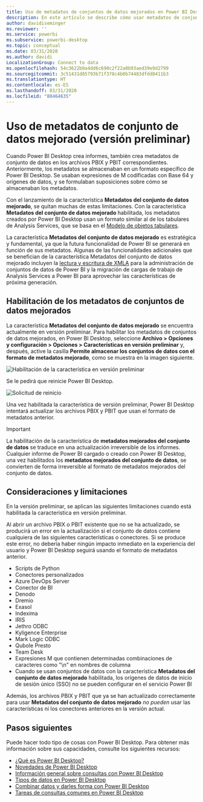 ```yaml
---
title: Uso de metadatos de conjuntos de datos mejorados en Power BI Desktop (versión preliminar)
description: En este artículo se describe cómo usar metadatos de conjunto de datos mejorado en Power BI.
author: davidiseminger
ms.reviewer: ''
ms.service: powerbi
ms.subservice: powerbi-desktop
ms.topic: conceptual
ms.date: 03/31/2020
ms.author: davidi
LocalizationGroup: Connect to data
ms.openlocfilehash: 54c3622b0a4dd6c690c2f22a0b93aed39e9d2799
ms.sourcegitcommit: 3c51431d85793b71f378c4b0b74483dfdd8411b3
ms.translationtype: HT
ms.contentlocale: es-ES
ms.lasthandoff: 03/31/2020
ms.locfileid: "80464635"
---
```

# <a name="using-enhanced-dataset-metadata-preview"></a>Uso de metadatos de conjunto de datos mejorado (versión preliminar)

Cuando Power BI Desktop crea informes, también crea metadatos de conjunto de datos en los archivos PBIX y PBIT correspondientes. Anteriormente, los metadatos se almacenaban en un formato específico de Power BI Desktop. Se usaban expresiones de M codificadas con Base 64 y orígenes de datos, y se formulaban suposiciones sobre cómo se almacenaban los metadatos.

Con el lanzamiento de la característica **Metadatos del conjunto de datos mejorado**, se quitan muchas de estas limitaciones. Con la característica **Metadatos del conjunto de datos mejorado** habilitada, los metadatos creados por Power BI Desktop usan un formato similar al de los tabulares de Analysis Services, que se basa en el [Modelo de objetos tabulares](https://docs.microsoft.com/bi-reference/tom/introduction-to-the-tabular-object-model-tom-in-analysis-services-amo).


La característica **Metadatos del conjunto de datos mejorado** es estratégica y fundamental, ya que la futura funcionalidad de Power BI se generará en función de sus metadatos. Algunas de las funcionalidades adicionales que se benefician de la característica Metadatos del conjunto de datos mejorado incluyen la [lectura y escritura de XMLA](https://docs.microsoft.com/power-platform-release-plan/2019wave2/business-intelligence/xmla-readwrite) para la administración de conjuntos de datos de Power BI y la migración de cargas de trabajo de Analysis Services a Power BI para aprovechar las características de próxima generación.



## <a name="enable-enhanced-dataset-metadata"></a>Habilitación de los metadatos de conjuntos de datos mejorados

La característica **Metadatos del conjunto de datos mejorado** se encuentra actualmente en versión preliminar. Para habilitar los metadatos de conjuntos de datos mejorados, en Power BI Desktop, seleccione **Archivo > Opciones y configuración > Opciones > Características en versión preliminar** y, después, active la casilla **Permite almacenar los conjuntos de datos con el formato de metadatos mejorado**, como se muestra en la imagen siguiente. 

![Habilitación de la característica en versión preliminar](media/desktop-enhanced-dataset-metadata/enhanced-dataset-metadata-01.png)

Se le pedirá que reinicie Power BI Desktop.

![Solicitud de reinicio](media/desktop-enhanced-dataset-metadata/enhanced-dataset-metadata-02.png)

Una vez habilitada la característica de versión preliminar, Power BI Desktop intentará actualizar los archivos PBIX y PBIT que usan el formato de metadatos anterior. 

> [!IMPORTANT]
> La habilitación de la característica de **metadatos mejorados del conjunto de datos** se traduce en una actualización irreversible de los informes. Cualquier informe de Power BI cargado o creado con Power BI Desktop, una vez habilitados los **metadatos mejorados del conjunto de datos**, se convierten de forma irreversible al formato de metadatos mejorados del conjunto de datos.

## <a name="considerations-and-limitations"></a>Consideraciones y limitaciones

En la versión preliminar, se aplican las siguientes limitaciones cuando está habilitada la característica en versión preliminar.

Al abrir un archivo PBIX o PBIT existente que no se ha actualizado, se producirá un error en la actualización si el conjunto de datos contiene cualquiera de las siguientes características o conectores. Si se produce este error, no debería haber ningún impacto inmediato en la experiencia del usuario y Power BI Desktop seguirá usando el formato de metadatos anterior.

* Scripts de Python
* Conectores personalizados
* Azure DevOps Server
* Conector de BI
* Denodo
* Dremio
* Exasol
* Indexima
* IRIS
* Jethro ODBC
* Kyligence Enterprise
* Mark Logic ODBC
* Qubole Presto
* Team Desk
* Expresiones M que contienen determinadas combinaciones de caracteres como "\\n" en nombres de columna
* Cuando se usan conjuntos de datos con la característica **Metadatos del conjunto de datos mejorado** habilitada, los orígenes de datos de inicio de sesión único (SSO) no se pueden configurar en el servicio Power BI

Además, los archivos PBIX y PBIT que ya se han actualizado correctamente para usar **Metadatos del conjunto de datos mejorado** *no pueden* usar las características ni los conectores anteriores en la versión actual.


## <a name="next-steps"></a>Pasos siguientes

Puede hacer todo tipo de cosas con Power BI Desktop. Para obtener más información sobre sus capacidades, consulte los siguientes recursos:

* [¿Qué es Power BI Desktop?](desktop-what-is-desktop.md)
* [Novedades de Power BI Desktop](desktop-latest-update.md)
* [Información general sobre consultas con Power BI Desktop](desktop-query-overview.md)
* [Tipos de datos en Power BI Desktop](desktop-data-types.md)
* [Combinar datos y darles forma con Power BI Desktop](desktop-shape-and-combine-data.md)
* [Tareas de consultas comunes en Power BI Desktop](desktop-common-query-tasks.md)

